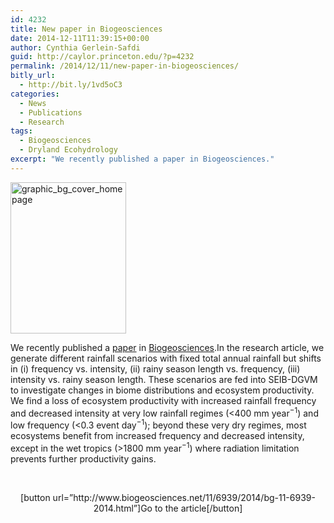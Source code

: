 ```yaml
---
id: 4232
title: New paper in Biogeosciences
date: 2014-12-11T11:39:15+00:00
author: Cynthia Gerlein-Safdi
guid: http://caylor.princeton.edu/?p=4232
permalink: /2014/12/11/new-paper-in-biogeosciences/
bitly_url:
  - http://bit.ly/1vd5oC3
categories:
  - News
  - Publications
  - Research
tags:
  - Biogeosciences
  - Dryland Ecohydrology
excerpt: "We recently published a paper in Biogeosciences."
---
```

[<img class="alignleft wp-image-4233 size-full" src="http://caylor.eri.ucsb.edu/wp-content/uploads/2014/12/graphic_bg_cover_homepage.jpg" alt="graphic_bg_cover_homepage" width="185" height="242" />](http://caylor.eri.ucsb.edu/wp-content/uploads/2014/12/graphic_bg_cover_homepage.jpg)

We recently published a <a href="http://www.biogeosciences.net/11/6939/2014/bg-11-6939-2014.html" target="_blank">paper</a> in <a href="http://www.biogeosciences.net/index.html" target="_blank">Biogeosciences</a>.<!--more-->In the research article, we generate different rainfall scenarios with fixed total annual rainfall but shifts in (i) frequency vs. intensity, (ii) rainy season length vs. frequency, (iii) intensity vs. rainy season length. These scenarios are fed into SEIB-DGVM to investigate changes in biome distributions and ecosystem productivity. We find a loss of ecosystem productivity with increased rainfall frequency and decreased intensity at very low rainfall regimes (<400 mm year<sup>−1</sup>) and low frequency (<0.3 event day<sup>−1</sup>); beyond these very dry regimes, most ecosystems benefit from increased frequency and decreased intensity, except in the wet tropics (>1800 mm year<sup>−1</sup>) where radiation limitation prevents further productivity gains.

&nbsp;

<p style="text-align: center;">
  [button url=&#8221;http://www.biogeosciences.net/11/6939/2014/bg-11-6939-2014.html&#8221;]Go to the article[/button]
</p>